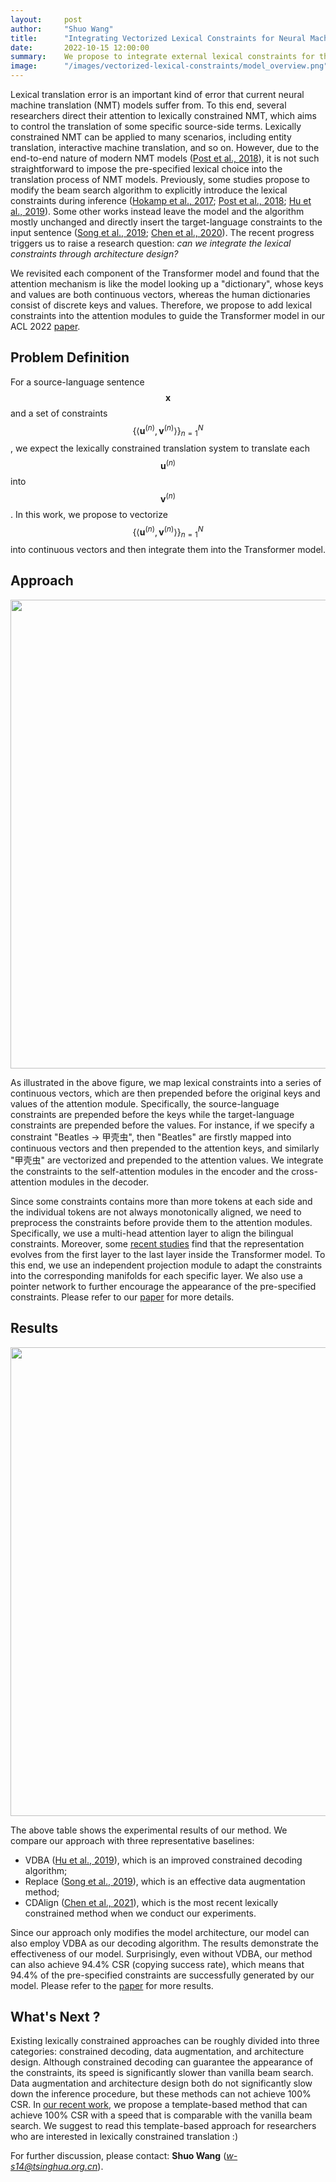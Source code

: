 ```yaml
---
layout:     post
author:     "Shuo Wang"
title:      "Integrating Vectorized Lexical Constraints for Neural Machine Translation"
date:       2022-10-15 12:00:00
summary:    We propose to integrate external lexical constraints for the Transformer model through additional attention prefixes to enable controllable neural machine translation.
image:      "/images/vectorized-lexical-constraints/model_overview.png"
---
```


Lexical translation error is an important kind of error that current neural machine translation (NMT) models suffer from. To this end, several researchers direct their attention to lexically constrained NMT, which aims to control the translation of some specific source-side terms. Lexically constrained NMT can be applied to many scenarios, including entity translation, interactive machine translation, and so on. However, due to the end-to-end nature of modern NMT models ([Post et al., 2018](https://aclanthology.org/N18-1119)), it is not such straightforward to impose the pre-specified lexical choice into the translation process of NMT models. Previously, some studies propose to modify the beam search algorithm to explicitly introduce the lexical constraints during inference ([Hokamp et al., 2017](https://aclanthology.org/P17-1141); [Post et al., 2018](https://aclanthology.org/N18-1119); [Hu et al., 2019](https://aclanthology.org/N19-1090)). Some other works instead leave the model and the algorithm mostly unchanged and directly insert the target-language constraints to the input sentence ([Song et al., 2019](https://aclanthology.org/N19-1044); [Chen et al., 2020](https://doi.org/10.24963/ijcai.2020/496)). The recent progress triggers us to raise a research question: *can we integrate the lexical constraints through architecture design?*

We revisited each component of the Transformer model and found that the attention mechanism is like the model looking up a "dictionary", whose keys and values are both continuous vectors, whereas the human dictionaries consist of discrete keys and values. Therefore, we propose to add lexical constraints into the attention modules to guide the Transformer model in our ACL 2022 [paper](https://aclanthology.org/2022.acl-long.487).

## Problem Definition
For a source-language sentence $$\mathbf{x}$$ and a set of constraints $$\{\langle \mathbf{u}^{(n)}, \mathbf{v}^{(n)}\rangle\}_{n=1}^{N}$$, we expect the lexically constrained translation system to translate each $$\mathbf{u}^{(n)}$$ into $$\mathbf{v}^{(n)}$$. In this work, we propose to vectorize $$\{\langle \mathbf{u}^{(n)}, \mathbf{v}^{(n)}\rangle\}_{n=1}^{N}$$ into continuous vectors and then integrate them into the Transformer model.

## Approach

<div align="center"><img src="{{ site.url }}/images/vectorized-lexical-constraints/integrate_attn.png" width=750></div>

As illustrated in the above figure, we map lexical constraints into a series of continuous vectors, which are then prepended before the original keys and values of the attention module. Specifically, the source-language constraints are prepended before the keys while the target-language constraints are prepended before the values. For instance, if we specify a constraint "Beatles -> 甲壳虫", then "Beatles" are firstly mapped into continuous vectors and then prepended to the attention keys, and similarly "甲壳虫" are vectorized and prepended to the attention values. We integrate the constraints to the self-attention modules in the encoder and the cross-attention modules in the decoder.

Since some constraints contains more than more tokens at each side and the individual tokens are not always monotonically aligned, we need to preprocess the constraints before provide them to the attention modules. Specifically, we use a multi-head attention layer to align the bilingual constraints. Moreover, some [recent studies](https://aclanthology.org/D19-1448.pdf) find that the representation evolves from the first layer to the last layer inside the Transformer model. To this end, we use an independent projection module to adapt the constraints into the corresponding manifolds for each specific layer. We also use a pointer network to further encourage the appearance of the pre-specified constraints. Please refer to our [paper](https://aclanthology.org/2022.acl-long.487) for more details.

## Results
<div align="center"><img src="{{ site.url }}/images/vectorized-lexical-constraints/result_1.png" width=750></div>
 
 The above table shows the experimental results of our method. We compare our approach with three representative baselines:
 * VDBA ([Hu et al., 2019](https://aclanthology.org/N19-1090)), which is an improved constrained decoding algorithm;
 * Replace ([Song et al., 2019](https://aclanthology.org/N19-1044)), which is an effective data augmentation method;
 * CDAlign ([Chen et al., 2021](https://ojs.aaai.org/index.php/AAAI/article/view/17496)), which is the most recent lexically constrained method when we conduct our experiments.

Since our approach only modifies the model architecture, our model can also employ VDBA as our decoding algorithm. The results demonstrate the effectiveness of our model. Surprisingly, even without VDBA, our method can also achieve 94.4% CSR (copying success rate), which means that 94.4% of the pre-specified constraints are successfully generated by our model. Please refer to the [paper](https://aclanthology.org/2022.acl-long.487) for more results.

## What's Next ?

Existing lexically constrained approaches can be roughly divided into three categories: constrained decoding, data augmentation, and architecture design. Although constrained decoding can guarantee the appearance of the constraints, its speed is significantly slower than vanilla beam search. Data augmentation and architecture design both do not significantly slow down the inference procedure, but these methods can not achieve 100% CSR. In [our recent work](https://arxiv.org/abs/2205.11255v1), we propose a template-based method that can achieve 100% CSR with a speed that is comparable with the vanilla beam search. We suggest to read this template-based approach for researchers who are interested in lexically constrained translation :)

For further discussion, please contact: **Shuo Wang** (*[w-s14@tsinghua.org.cn](mailto:w-s14%40tsinghua.org.cn)*).

